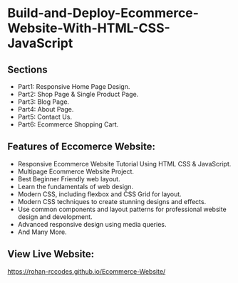# Build-and-Deploy-Ecommerce-Website-With-HTML-CSS-JavaScript


## Sections
- Part1: Responsive Home Page Design.
- Part2: Shop Page & Single Product Page.
- Part3: Blog Page.
- Part4: About Page.
- Part5: Contact Us.
- Part6: Ecommerce Shopping Cart.


## Features of Eccomerce Website:
- Responsive Ecommerce Website Tutorial Using HTML CSS & JavaScript.
- Multipage Ecommerce Website Project.
- Best Beginner Friendly web layout.
- Learn the fundamentals of web design.
- Modern CSS, including flexbox and CSS Grid for layout.
- Modern CSS techniques to create stunning designs and effects.
- Use common components and layout patterns for professional website design and development.
- Advanced responsive design using media queries.
- And Many More.

## View Live Website: 
https://rohan-rccodes.github.io/Ecommerce-Website/

